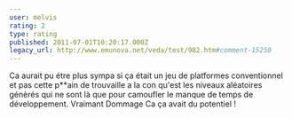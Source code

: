 ```yaml
---
user: melvis
rating: 2
type: rating
published: 2011-07-01T10:20:17.000Z
legacy_url: http://www.emunova.net/veda/test/982.htm#comment-15250
---
```

Ca aurait pu étre plus sympa si ça était un jeu de platformes conventionnel et pas cette p\*\*ain de trouvaille a la con qu'est les niveaux aléatoires génèrés qui ne sont là que pour camoufler le manque de temps de développement. Vraimant Dommage Ca ça avait du potentiel !